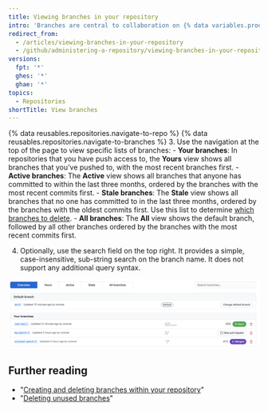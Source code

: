 ```yaml
---
title: Viewing branches in your repository
intro: 'Branches are central to collaboration on {% data variables.product.product_name %}, and the best way to view them is the branches page.'
redirect_from:
  - /articles/viewing-branches-in-your-repository
  - /github/administering-a-repository/viewing-branches-in-your-repository
versions:
  fpt: '*'
  ghes: '*'
  ghae: '*'
topics:
  - Repositories
shortTitle: View branches
---
```

{% data reusables.repositories.navigate-to-repo %}
{% data reusables.repositories.navigate-to-branches %}
3. Use the navigation at the top of the page to view specific lists of branches:
    - **Your branches**: In repositories that you have push access to, the **Yours** view shows all branches that you’ve pushed to, with the most recent branches first.
    - **Active branches**: The **Active** view shows all branches that anyone has committed to within the last three months, ordered by the branches with the most recent commits first.
    - **Stale branches**: The **Stale** view shows all branches that no one has committed to in the last three months, ordered by the branches with the oldest commits first. Use this list to determine [which branches to delete](/articles/creating-and-deleting-branches-within-your-repository).
    - **All branches**: The **All** view shows the default branch, followed by all other branches ordered by the branches with the most recent commits first.

4. Optionally, use the search field on the top right. It provides a simple, case-insensitive, sub-string search on the branch name. It does not support any additional query syntax.

![The branches page for the Atom repository](/assets/images/help/branches/branches-overview-atom.png)

## Further reading

- "[Creating and deleting branches within your repository](/articles/creating-and-deleting-branches-within-your-repository)"
- "[Deleting unused branches](/articles/deleting-unused-branches)"
